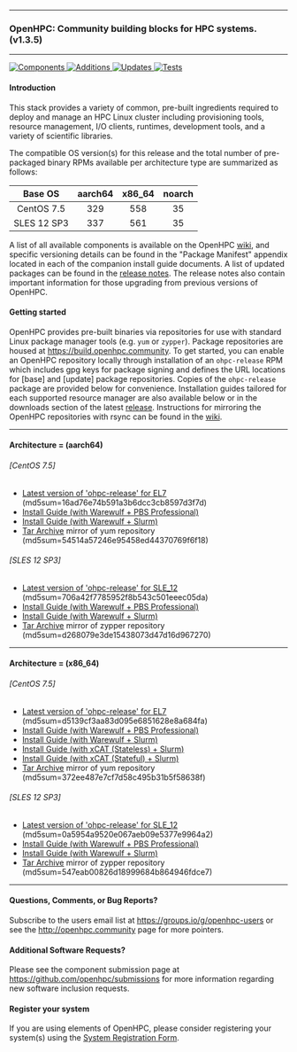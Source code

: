 
---

### OpenHPC: Community building blocks for HPC systems. (v1.3.5)

---

[![Components](https://img.shields.io/badge/components%20available-81-green.svg) ](https://github.com/openhpc/ohpc/wiki/Component-List-v1.3.5)
[![Additions](https://img.shields.io/badge/new%20additions-1-blue.svg) ](https://github.com/openhpc/ohpc/releases/tag/v1.3.5.GA)
[![Updates](https://img.shields.io/badge/updates-44%25-lightgrey.svg) ](https://github.com/openhpc/ohpc/releases/tag/v1.3.5.GA)
[![Tests](https://img.shields.io/badge/tests%20passing-100%25-brightgreen.svg) ](http://test.openhpc.community:8080/job/1.3.x/view/1.3.5/)


#### Introduction

This stack provides a variety of common, pre-built ingredients required to
deploy and manage an HPC Linux cluster including provisioning tools, resource
management, I/O clients, runtimes, development tools, and a variety of
scientific libraries.

The compatible OS version(s) for this release and the total number of
pre-packaged binary RPMs available per architecture type are summarized as follows:

Base OS     | aarch64 | x86_64  | noarch
:---:       | :---:   | :---:   | :---:
CentOS 7.5  | 329     | 558     | 35
SLES 12 SP3 | 337     | 561     | 35

A list of all available components is available on the OpenHPC
[wiki](https://github.com/openhpc/ohpc/wiki/Component-List-v1.3.5), and
specific versioning details can be found in the "Package Manifest" appendix
located in each of the companion install guide documents. A list of updated
packages can be found in the [release
notes](https://github.com/openhpc/ohpc/releases/tag/v1.3.5.GA). The release
notes also contain important information for those upgrading from previous
versions of OpenHPC.

#### Getting started

OpenHPC provides pre-built binaries via repositories for use with standard
Linux package manager tools (e.g. ```yum``` or ```zypper```). Package
repositories are housed at https://build.openhpc.community. To get started, you
can enable an OpenHPC repository locally through installation of an
```ohpc-release``` RPM which includes gpg keys for package signing and defines
the URL locations for [base] and [update] package repositories. Copies of the
```ohpc-release``` package are provided below for convenience. Installation guides 
tailored for each supported resource manager are also available below or in
the downloads section of the latest
[release](https://github.com/openhpc/ohpc/releases/tag/v1.3.5.GA). Instructions
for mirroring the OpenHPC repositories with rsync can be found in the
[wiki](https://github.com/openhpc/ohpc/wiki/Repository-Access-via-rsync).

---

#### Architecture = (aarch64)

###### [CentOS 7.5]
* [Latest version of 'ohpc-release' for EL7](https://github.com/openhpc/ohpc/releases/download/v1.3.GA/ohpc-release-1.3-1.el7.aarch64.rpm) (md5sum=16ad76e74b591a3b6dcc3cb8597d3f7d)
* [Install Guide (with Warewulf + PBS Professional)](https://github.com/openhpc/ohpc/releases/download/v1.3.5.GA/Install_guide-CentOS7-Warewulf-PBSPro-1.3.5-aarch64.pdf)
* [Install Guide (with Warewulf + Slurm)](https://github.com/openhpc/ohpc/releases/download/v1.3.5.GA/Install_guide-CentOS7-Warewulf-SLURM-1.3.5-aarch64.pdf)
* [Tar Archive](http://build.openhpc.community/dist/1.3.5/OpenHPC-1.3.5.CentOS_7.aarch64.tar) mirror of yum repository (md5sum=54514a57246e95458ed44370769f6f18)

###### [SLES 12 SP3]
* [Latest version of 'ohpc-release' for SLE_12](https://github.com/openhpc/ohpc/releases/download/v1.3.GA/ohpc-release-1.3-1.sle12.aarch64.rpm) (md5sum=706a42f7785952f8b543c501eeec05da)
* [Install Guide (with Warewulf + PBS Professional)](https://github.com/openhpc/ohpc/releases/download/v1.3.5.GA/Install_guide-SLE_12-Warewulf-PBSPro-1.3.5-aarch64.pdf)
* [Install Guide (with Warewulf + Slurm)](https://github.com/openhpc/ohpc/releases/download/v1.3.5.GA/Install_guide-SLE_12-Warewulf-SLURM-1.3.5-aarch64.pdf)
* [Tar Archive](http://build.openhpc.community/dist/1.3.5/OpenHPC-1.3.5.SLE_12.aarch64.tar) mirror of zypper repository (md5sum=d268079e3de15438073d47d16d967270)

---

#### Architecture = (x86_64)

###### [CentOS 7.5]
* [Latest version of 'ohpc-release' for EL7](https://github.com/openhpc/ohpc/releases/download/v1.3.GA/ohpc-release-1.3-1.el7.x86_64.rpm) (md5sum=d5139cf3aa83d095e6851628e8a684fa)
* [Install Guide (with Warewulf + PBS Professional)](https://github.com/openhpc/ohpc/releases/download/v1.3.5.GA/Install_guide-CentOS7-Warewulf-PBSPro-1.3.5-x86_64.pdf)
* [Install Guide (with Warewulf + Slurm)](https://github.com/openhpc/ohpc/releases/download/v1.3.5.GA/Install_guide-CentOS7-Warewulf-SLURM-1.3.5-x86_64.pdf)
* [Install Guide (with xCAT (Stateless) + Slurm)](https://github.com/openhpc/ohpc/releases/download/v1.3.5.GA/Install_guide-CentOS7-xCAT-Stateless-SLURM-1.3.5-x86_64.pdf)
* [Install Guide (with xCAT (Stateful) + Slurm)](https://github.com/openhpc/ohpc/releases/download/v1.3.5.GA/Install_guide-CentOS7-xCAT-Stateful-SLURM-1.3.5-x86_64.pdf)
* [Tar Archive](http://build.openhpc.community/dist/1.3.5/OpenHPC-1.3.5.CentOS_7.x86_64.tar) mirror of yum repository (md5sum=372ee487e7cf7d58c495b31b5f58638f)

###### [SLES 12 SP3]
* [Latest version of 'ohpc-release' for SLE_12](https://github.com/openhpc/ohpc/releases/download/v1.3.GA/ohpc-release-1.3-1.sle12.x86_64.rpm) (md5sum=0a5954a9520e067aeb09e5377e9964a2)
* [Install Guide (with Warewulf + PBS Professional)](https://github.com/openhpc/ohpc/releases/download/v1.3.5.GA/Install_guide-SLE_12-Warewulf-PBSPro-1.3.5-x86_64.pdf)
* [Install Guide (with Warewulf + Slurm)](https://github.com/openhpc/ohpc/releases/download/v1.3.5.GA/Install_guide-SLE_12-Warewulf-SLURM-1.3.5-x86_64.pdf)
* [Tar Archive](http://build.openhpc.community/dist/1.3.5/OpenHPC-1.3.5.SLE_12.x86_64.tar) mirror of zypper repository (md5sum=547eab00826d18999684b864946fdce7)

---

#### Questions, Comments, or Bug Reports?

Subscribe to the users email list at https://groups.io/g/openhpc-users or see
the http://openhpc.community page for more pointers.

#### Additional Software Requests?

Please see the component submission page at
https://github.com/openhpc/submissions for more information regarding new
software inclusion requests.

#### Register your system

If you are using elements of OpenHPC, please consider registering your
system(s) using the [System Registration
Form](https://drive.google.com/open?id=1KvFM5DONJigVhOlmDpafNTDDRNTYVdolaYYzfrHkOWI).


